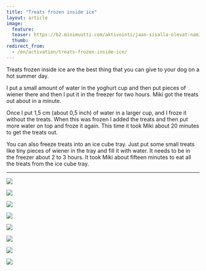 ```yaml
---
title: "Treats frozen inside ice"
layout: article
image:
  feature:
  teaser: https://b2.minimuutti.com/aktivointi/jaan-sisalla-olevat-namit/DSC36569-245px.jpg
  thumb:
redirect_from:
  - /en/activation/treats-frozen-inside-ice/
---
```


Treats frozen inside ice are the best thing that you can give to your dog on a hot summer day.

I put a small amount of water in the yoghurt cup and then put pieces of wiener there and then I put it in the freezer for two hours. Miki got the treats out about in a minute.

Once I put 1,5 cm (about 0,5 inch) of water in a larger cup, and I froze it without the treats. When this was frozen I added the treats and then put more water on top and froze it again. This time it took Miki about 20 minutes to get the treats out.

You can also freeze treats into an ice cube tray. Just put some small treats like tiny pieces of wiener in the tray and fill it with water. It needs to be in the freezer about 2 to 3 hours. It took Miki about fifteen minutes to eat all the treats from the ice cube tray.

---

![](https://b2.minimuutti.com/aktivointi/jaan-sisalla-olevat-namit/DSC29716_2-800px.jpg)

![](https://b2.minimuutti.com/aktivointi/jaan-sisalla-olevat-namit/DSC36534-800px.jpg)

![](https://b2.minimuutti.com/aktivointi/jaan-sisalla-olevat-namit/DSC36564-800px.jpg)

![](https://b2.minimuutti.com/aktivointi/jaan-sisalla-olevat-namit/DSC36624-800px.jpg)

![](https://b2.minimuutti.com/aktivointi/jaan-sisalla-olevat-namit/DSC36520-800px.jpg)

![](https://b2.minimuutti.com/aktivointi/jaan-sisalla-olevat-namit/DSC43352-800px.jpg)

![](https://b2.minimuutti.com/aktivointi/jaan-sisalla-olevat-namit/DSC43440-800px.jpg)

![](https://b2.minimuutti.com/aktivointi/jaan-sisalla-olevat-namit/DSC42930-800px.jpg)
